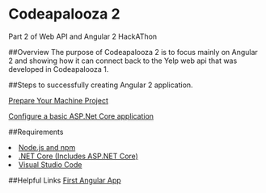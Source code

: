 # Codeapalooza 2
Part 2 of Web API and Angular 2 HackAThon

##Overview
The purpose of Codeapalooza 2 is to focus mainly on Angular 2 and showing how it can connect back to the Yelp web api that was developed in Codeapalooza 1.

##Steps to successfully creating Angular 2 application.

[Prepare Your Machine Project ](https://github.com/nmug/codeapalooza2/tree/master/PrepareYourMachine)

[Configure a basic ASP.Net Core application](https://github.com/nmug/codeapalooza2/tree/master/ConfigureABasicASPNetCoreApplication)


##Requirements
<li><a href="https://nodejs.org">Node.js and npm</a></li>
<li><a href="https://github.com/dotnet/core/blob/master/release-notes/preview3-download.md">.NET Core (Includes ASP.NET Core)</a></li>
<li><a href="https://code.visualstudio.com">Visual Studio Code</a></li>

##Helpful Links
[First Angular App](http://angularfirst.com/your-first-angular-2-asp-net-core-project-in-visual-studio-code-part-1/s)